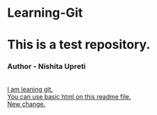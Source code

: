 # Learning-Git
<h1>This is a test repository.</h1>
<h3>Author - Nishita Upreti</h3>
<br>
<u>I am leaning git.<u>
<br>
You can use basic html on this readme file.
<br>
New change.   
<!--When a new change is made through vsc and not commited the vsc shows M sign in front of README.md-->

